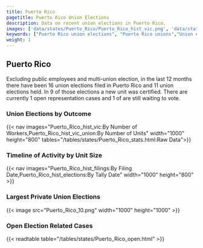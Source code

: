 ```yaml
---
title: Puerto Rico
pagetitle: Puerto Rico Union Elections
description: Data on recent union elections in Puerto Rico.
images: ['data/states/Puerto_Rico/Puerto_Rico_hist_vic.png', 'data/states/Puerto_Rico/Puerto_Rico_hist_size.png', 'data/states/Puerto_Rico/Puerto_Rico_10.png']
keywords: ["Puerto Rico union elections", "Puerto Rico unions","Union elections"]
weight: 1
---
```

##  Puerto Rico

Excluding public employees and multi-union election, in the last 12 months there have been 16 union elections filed in Puerto Rico and 11 union elections held. In 9 of those elections a new unit was certified. There are currently 1 open representation cases and 1 of are still waiting to vote.

### Union Elections by Outcome
{{< nav images="Puerto_Rico_hist_vic:By Number of Workers,Puerto_Rico_hist_vic_union:By Number of Units" width="1000" height="800" tables="/tables/states/Puerto_Rico_stats.html:Raw Data">}}

### Timeline of Activity by Unit Size
{{< nav images="Puerto_Rico_hist_filings:By Filing Date,Puerto_Rico_hist_elections:By Tally Date" width="1000" height="800" >}}

### Largest Private Union Elections
{{< image src="Puerto_Rico_10.png" width="1000" height="1000"  >}}

### Open Election Related Cases
{{< readtable table="/tables/states/Puerto_Rico_open.html" >}}

